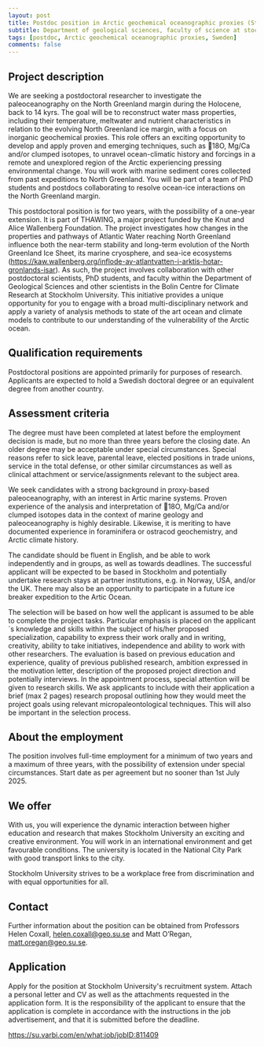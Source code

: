 ```yaml
---
layout: post
title: Postdoc position in Arctic geochemical oceanographic proxies (Stockholm, Sweden)
subtitle: Department of geological sciences, faculty of science at stockholm university
tags: [postdoc, Arctic geochemical oceanographic proxies, Sweden]
comments: false
---
```

## Project description

We are seeking a postdoctoral researcher to investigate the paleoceanography on the North Greenland margin during the Holocene, back to 14 kyrs. The goal will be to reconstruct water mass properties, including their temperature, meltwater and nutrient characteristics in relation to the evolving North Greenland ice margin, with a focus on inorganic geochemical proxies. This role offers an exciting opportunity to develop and apply proven and emerging techniques, such as 18O, Mg/Ca and/or clumped isotopes, to unravel ocean-climatic history and forcings in a remote and unexplored region of the Arctic experiencing pressing environmental change. You will work with marine sediment cores collected from past expeditions to North Greenland. You will be part of a team of PhD students and postdocs collaborating to resolve ocean-ice interactions on the North Greenland margin.

This postdoctoral position is for two years, with the possibility of a one-year extension. It is part of THAWING, a major project funded by the Knut and Alice Wallenberg Foundation. The project investigates how changes in the properties and pathways of Atlantic Water reaching North Greenland influence both the near-term stability and long-term evolution of the North Greenland Ice Sheet, its marine cryosphere, and sea-ice ecosystems (https://kaw.wallenberg.org/inflode-av-atlantvatten-i-arktis-hotar-gronlands-isar). As such, the project involves collaboration with other postdoctoral scientists, PhD students, and faculty within the Department of Geological Sciences and other scientists in the Bolin Centre for Climate Research at Stockholm University. This initiative provides a unique opportunity for you to engage with a broad multi-disciplinary network and apply a variety of analysis methods to state of the art ocean and climate models to contribute to our understanding of the vulnerability of the Arctic ocean. 

## Qualification requirements

Postdoctoral positions are appointed primarily for purposes of research. Applicants are expected to hold a Swedish doctoral degree or an equivalent degree from another country.

## Assessment criteria

The degree must have been completed at latest before the employment decision is made, but no more than three years before the closing date. An older degree may be acceptable under special circumstances. Special reasons refer to sick leave, parental leave, elected positions in trade unions, service in the total defense, or other similar circumstances as well as clinical attachment or service/assignments relevant to the subject area.

We seek candidates with a strong background in proxy-based paleoceanography, with an interest in Artic marine systems. Proven experience of the analysis and interpretation of 18O, Mg/Ca and/or clumped isotopes data in the context of marine geology and paleoceanography is highly desirable. Likewise, it is meriting to have documented experience in foraminifera or ostracod geochemistry, and Arctic climate history.

The candidate should be fluent in English, and be able to work independently and in groups, as well as towards deadlines. The successful applicant will be expected to be based in Stockholm and potentially undertake research stays at partner institutions, e.g. in Norway, USA, and/or the UK. There may also be an opportunity to participate in a future ice breaker expedition to the Artic Ocean.

The selection will be based on how well the applicant is assumed to be able to complete the project tasks. Particular emphasis is placed on the applicant´s knowledge and skills within the subject of his/her proposed specialization, capability to express their work orally and in writing, creativity, ability to take initiatives, independence and ability to work with other researchers. The evaluation is based on previous education and experience, quality of previous published research, ambition expressed in the motivation letter, description of the proposed project direction and potentially interviews. In the appointment process, special attention will be given to research skills. We ask applicants to include with their application a brief (max 2 pages) research proposal outlining how they would meet the project goals using relevant micropaleontological techniques. This will also be important in the selection process. 

## About the employment

The position involves full-time employment for a minimum of two years and a maximum of three years, with the possibility of extension under special circumstances. Start date as per agreement but no sooner than 1st July 2025.

## We offer

With us, you will experience the dynamic interaction between higher education and research that makes Stockholm University an exciting and creative environment. You will work in an international environment and get favourable conditions. The university is located in the National City Park with good transport links to the city.

Stockholm University strives to be a workplace free from discrimination and with equal opportunities for all.

## Contact

Further information about the position can be obtained from Professors Helen Coxall, helen.coxall@geo.su.se and Matt O’Regan, matt.oregan@geo.su.se.

## Application

Apply for the position at Stockholm University's recruitment system. Attach a personal letter and CV as well as the attachments requested in the application form. It is the responsibility of the applicant to ensure that the application is complete in accordance with the instructions in the job advertisement, and that it is submitted before the deadline.

https://su.varbi.com/en/what:job/jobID:811409
